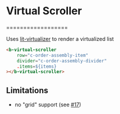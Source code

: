 # Virtual Scroller
==================

Uses [lit-virtualizer](https://github.com/PolymerLabs/uni-virtualizer) to render a virtualized list

```html
<b-virtual-scroller
    row="c-order-assembly-item"
    divider="c-order-assembly-divider"
    .items=${items}
></b-virtual-scroller>
```

## Limitations
- no "grid" support (see [#17](https://github.com/PolymerLabs/uni-virtualizer/issues/17))